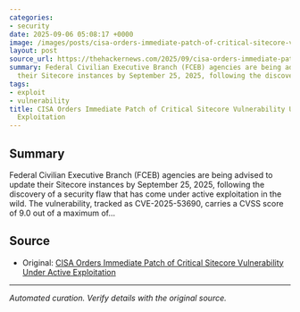 ```yaml
---
categories:
- security
date: 2025-09-06 05:08:17 +0000
image: /images/posts/cisa-orders-immediate-patch-of-critical-sitecore-vulnerabili-91206dc7.jpg
layout: post
source_url: https://thehackernews.com/2025/09/cisa-orders-immediate-patch-of-critical.html
summary: Federal Civilian Executive Branch (FCEB) agencies are being advised to update
  their Sitecore instances by September 25, 2025, following the discovery of a secur...
tags:
- exploit
- vulnerability
title: CISA Orders Immediate Patch of Critical Sitecore Vulnerability Under Active
  Exploitation
---
```


## Summary

Federal Civilian Executive Branch (FCEB) agencies are being advised to update their Sitecore instances by September 25, 2025, following the discovery of a security flaw that has come under active exploitation in the wild. The vulnerability, tracked as CVE-2025-53690, carries a CVSS score of 9.0 out of a maximum of...

## Source

- Original: [CISA Orders Immediate Patch of Critical Sitecore Vulnerability Under Active Exploitation](https://thehackernews.com/2025/09/cisa-orders-immediate-patch-of-critical.html)


---

*Automated curation. Verify details with the original source.*
